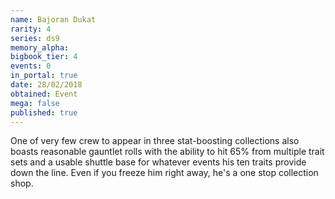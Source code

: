 ```yaml
---
name: Bajoran Dukat
rarity: 4
series: ds9
memory_alpha:
bigbook_tier: 4
events: 0
in_portal: true
date: 28/02/2018
obtained: Event
mega: false
published: true
---
```


One of very few crew to appear in three stat-boosting collections also boasts reasonable gauntlet rolls with the ability to hit 65% from multiple trait sets and a usable shuttle base for whatever events his ten traits provide down the line. Even if you freeze him right away, he's a one stop collection shop.
